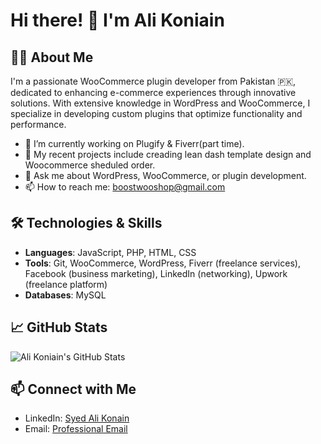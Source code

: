 # Hi there! 👋 I'm Ali Koniain

## 👨‍💻 About Me
I'm a passionate WooCommerce plugin developer from Pakistan 🇵🇰, dedicated to enhancing e-commerce experiences through innovative solutions. With extensive knowledge in WordPress and WooCommerce, I specialize in developing custom plugins that optimize functionality and performance.

- 🌱 I’m currently working on Plugify & Fiverr(part time).
- 💼 My recent projects include creading lean dash template design and Woocommerce sheduled order.
- 💬 Ask me about WordPress, WooCommerce, or plugin development.
- 📫 How to reach me: boostwooshop@gmail.com

## 🛠️ Technologies & Skills
- **Languages**: JavaScript, PHP, HTML, CSS
- **Tools**: Git, WooCommerce, WordPress, Fiverr (freelance services), Facebook (business marketing), LinkedIn (networking), Upwork (freelance platform)
- **Databases**: MySQL


## 📈 GitHub Stats
![Ali Koniain's GitHub Stats](https://github-readme-stats.vercel.app/api?username=Ali-Konain&show_icons=true&theme=radical)


## 📫 Connect with Me
- LinkedIn: [Syed Ali Konain](www.linkedin.com/in/syed-ali-konain-4bb025305)
- Email: [Professional Email](mailto:boostwooshop@gmail.com)
